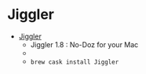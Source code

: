 # Jiggler
- [Jiggler](http://www.sticksoftware.com/software/Jiggler.html)
  -  Jiggler 1.8 : No-Doz for your Mac
  - 
  - `brew cask install Jiggler`

